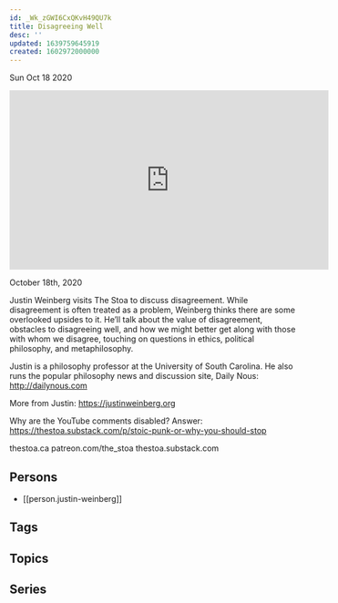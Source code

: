 ```yaml
---
id: _Wk_zGWI6CxQKvH49QU7k
title: Disagreeing Well
desc: ''
updated: 1639759645919
created: 1602972000000
---
```





Sun Oct 18 2020

<iframe width="560" height="315" src="https://www.youtube.com/embed/mr3I2u17IaY" title="Disagreeing Well w/ Justin Weinberg" frameborder="0" allow="accelerometer; autoplay; clipboard-write; encrypted-media; gyroscope; picture-in-picture" allowfullscreen ></iframe>

October 18th, 2020

Justin Weinberg visits The Stoa to discuss disagreement. While disagreement is often treated as a problem, Weinberg thinks there are some overlooked upsides to it. He’ll talk about the value of disagreement, obstacles to disagreeing well, and how we might better get along with those with whom we disagree, touching on questions in ethics, political philosophy, and metaphilosophy.

Justin is a philosophy professor at the University of South Carolina. He also runs the popular philosophy news and discussion site, Daily Nous: http://dailynous.com

More from Justin: https://justinweinberg.org

Why are the YouTube comments disabled? Answer: https://thestoa.substack.com/p/stoic-punk-or-why-you-should-stop

thestoa.ca
patreon.com/the_stoa
thestoa.substack.com

## Persons

- [[person.justin-weinberg]]

## Tags



## Topics



## Series



